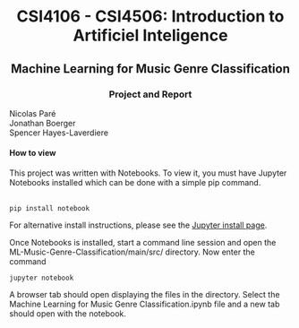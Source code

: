 <h1 align='center'> CSI4106 - CSI4506: Introduction to Artificiel Inteligence </h1>
<h2 align='center'> Machine Learning for Music Genre Classification</h2>
<h3 align='center'> Project and Report </h3>

Nicolas Paré  
Jonathan Boerger  
Spencer Hayes-Laverdiere  
  
<h4> How to view</h4>
This project was written with Notebooks. To view it, you must have Jupyter Notebooks installed which can be done
with a simple pip command.  

<br><code>pip install notebook</code>
  
  
For alternative install instructions, please see the [Jupyter install page](https://jupyter.org/install).
  
Once Notebooks is installed, start a command line session and open the ML-Music-Genre-Classification/main/src/ directory.
Now enter the command

<code>jupyter notebook</code>
  
A browser tab should open displaying the files in the directory. Select the Machine Learning for Music Genre 
Classification.ipynb file and a new tab should open with the notebook.